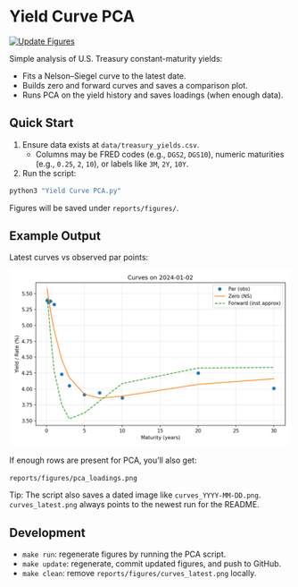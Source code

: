 # Yield Curve PCA

[![Update Figures](https://github.com/CSCoder33/Yield-Curve/actions/workflows/update-figures.yml/badge.svg)](https://github.com/CSCoder33/Yield-Curve/actions/workflows/update-figures.yml)

Simple analysis of U.S. Treasury constant-maturity yields:
- Fits a Nelson–Siegel curve to the latest date.
- Builds zero and forward curves and saves a comparison plot.
- Runs PCA on the yield history and saves loadings (when enough data).

## Quick Start

1) Ensure data exists at `data/treasury_yields.csv`.
   - Columns may be FRED codes (e.g., `DGS2`, `DGS10`), numeric maturities (e.g., `0.25`, `2`, `10`), or labels like `3M`, `2Y`, `10Y`.
2) Run the script:

```bash
python3 "Yield Curve PCA.py"
```

Figures will be saved under `reports/figures/`.

## Example Output

Latest curves vs observed par points:

![Yield Curves](reports/figures/curves_latest.png)

If enough rows are present for PCA, you’ll also get:

`reports/figures/pca_loadings.png`

Tip: The script also saves a dated image like `curves_YYYY-MM-DD.png`.
`curves_latest.png` always points to the newest run for the README.

## Development

- `make run`: regenerate figures by running the PCA script.
- `make update`: regenerate, commit updated figures, and push to GitHub.
- `make clean`: remove `reports/figures/curves_latest.png` locally.
